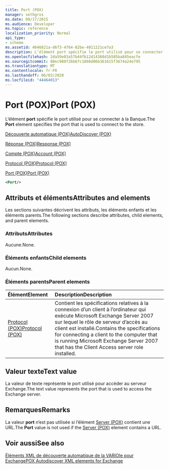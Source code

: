 ```yaml
---
title: Port (POX)
manager: sethgros
ms.date: 09/17/2015
ms.audience: Developer
ms.topic: reference
localization_priority: Normal
api_type:
- schema
ms.assetid: 4046821a-d6f3-4764-82be-4011221ce7a3
description: L’élément port spécifie le port utilisé pour se connecter à la Banque.
ms.openlocfilehash: 2da59e03a57b44fb12d14368d1b585ba845eacfe
ms.sourcegitcommit: 88ec988f2bb67c1866d06b361615f3674a24e795
ms.translationtype: MT
ms.contentlocale: fr-FR
ms.lasthandoff: 06/03/2020
ms.locfileid: "44464013"
---
```

# <a name="port-pox"></a><span data-ttu-id="592e2-103">Port (POX)</span><span class="sxs-lookup"><span data-stu-id="592e2-103">Port (POX)</span></span>

<span data-ttu-id="592e2-104">L’élément **port** spécifie le port utilisé pour se connecter à la Banque.</span><span class="sxs-lookup"><span data-stu-id="592e2-104">The **Port** element specifies the port that is used to connect to the store.</span></span> 
  
[<span data-ttu-id="592e2-105">Découverte automatique (POX)</span><span class="sxs-lookup"><span data-stu-id="592e2-105">AutoDiscover (POX)</span></span>](autodiscover-pox.md)
  
[<span data-ttu-id="592e2-106">Réponse (POX)</span><span class="sxs-lookup"><span data-stu-id="592e2-106">Response (POX)</span></span>](response-pox.md)
  
[<span data-ttu-id="592e2-107">Compte (POX)</span><span class="sxs-lookup"><span data-stu-id="592e2-107">Account (POX)</span></span>](account-pox.md)
  
[<span data-ttu-id="592e2-108">Protocol (POX)</span><span class="sxs-lookup"><span data-stu-id="592e2-108">Protocol (POX)</span></span>](protocol-pox.md)
  
[<span data-ttu-id="592e2-109">Port (POX)</span><span class="sxs-lookup"><span data-stu-id="592e2-109">Port (POX)</span></span>](port-pox.md)
  
```xml
<Port/>
```

## <a name="attributes-and-elements"></a><span data-ttu-id="592e2-110">Attributs et éléments</span><span class="sxs-lookup"><span data-stu-id="592e2-110">Attributes and elements</span></span>

<span data-ttu-id="592e2-111">Les sections suivantes décrivent les attributs, les éléments enfants et les éléments parents.</span><span class="sxs-lookup"><span data-stu-id="592e2-111">The following sections describe attributes, child elements, and parent elements.</span></span>
  
### <a name="attributes"></a><span data-ttu-id="592e2-112">Attributs</span><span class="sxs-lookup"><span data-stu-id="592e2-112">Attributes</span></span>

<span data-ttu-id="592e2-113">Aucune.</span><span class="sxs-lookup"><span data-stu-id="592e2-113">None.</span></span>
  
### <a name="child-elements"></a><span data-ttu-id="592e2-114">Éléments enfants</span><span class="sxs-lookup"><span data-stu-id="592e2-114">Child elements</span></span>

<span data-ttu-id="592e2-115">Aucun.</span><span class="sxs-lookup"><span data-stu-id="592e2-115">None.</span></span>
  
### <a name="parent-elements"></a><span data-ttu-id="592e2-116">Éléments parents</span><span class="sxs-lookup"><span data-stu-id="592e2-116">Parent elements</span></span>

|<span data-ttu-id="592e2-117">**Élément**</span><span class="sxs-lookup"><span data-stu-id="592e2-117">**Element**</span></span>|<span data-ttu-id="592e2-118">**Description**</span><span class="sxs-lookup"><span data-stu-id="592e2-118">**Description**</span></span>|
|:-----|:-----|
|[<span data-ttu-id="592e2-119">Protocol (POX)</span><span class="sxs-lookup"><span data-stu-id="592e2-119">Protocol (POX)</span></span>](protocol-pox.md) <br/> |<span data-ttu-id="592e2-120">Contient les spécifications relatives à la connexion d’un client à l’ordinateur qui exécute Microsoft Exchange Server 2007 sur lequel le rôle de serveur d’accès au client est installé.</span><span class="sxs-lookup"><span data-stu-id="592e2-120">Contains the specifications for connecting a client to the computer that is running Microsoft Exchange Server 2007 that has the Client Access server role installed.</span></span>  <br/> |
   
## <a name="text-value"></a><span data-ttu-id="592e2-121">Valeur texte</span><span class="sxs-lookup"><span data-stu-id="592e2-121">Text value</span></span>

<span data-ttu-id="592e2-122">La valeur de texte représente le port utilisé pour accéder au serveur Exchange.</span><span class="sxs-lookup"><span data-stu-id="592e2-122">The text value represents the port that is used to access the Exchange server.</span></span>
  
## <a name="remarks"></a><span data-ttu-id="592e2-123">Remarques</span><span class="sxs-lookup"><span data-stu-id="592e2-123">Remarks</span></span>

<span data-ttu-id="592e2-124">La valeur **port** n’est pas utilisée si l’élément [Server (POX)](server-pox.md) contient une URL.</span><span class="sxs-lookup"><span data-stu-id="592e2-124">The **Port** value is not used if the [Server (POX)](server-pox.md) element contains a URL.</span></span> 
  
## <a name="see-also"></a><span data-ttu-id="592e2-125">Voir aussi</span><span class="sxs-lookup"><span data-stu-id="592e2-125">See also</span></span>



[<span data-ttu-id="592e2-126">Éléments XML de découverte automatique de la VARIOle pour Exchange</span><span class="sxs-lookup"><span data-stu-id="592e2-126">POX Autodiscover XML elements for Exchange</span></span>](pox-autodiscover-xml-elements-for-exchange.md)

